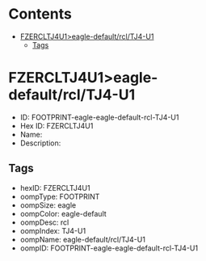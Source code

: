 



Contents
========

* [FZERCLTJ4U1>eagle-default/rcl/TJ4-U1](#fzercltj4u1eagle-defaultrcltj4-u1)
	* [Tags](#tags)

# FZERCLTJ4U1>eagle-default/rcl/TJ4-U1

- ID: FOOTPRINT-eagle-eagle-default-rcl-TJ4-U1
- Hex ID: FZERCLTJ4U1
- Name: 
- Description: 

## Tags

- hexID: FZERCLTJ4U1
- oompType: FOOTPRINT
- oompSize: eagle
- oompColor: eagle-default
- oompDesc: rcl
- oompIndex: TJ4-U1
- oompName: eagle-default/rcl/TJ4-U1
- oompID: FOOTPRINT-eagle-eagle-default-rcl-TJ4-U1
